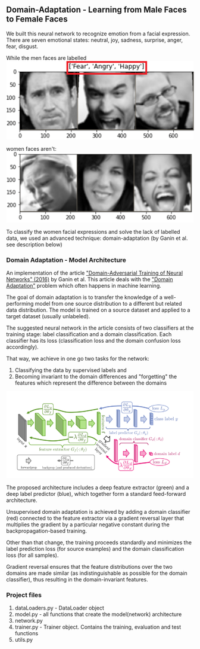 ## Domain-Adaptation - Learning from Male Faces to Female Faces
We built this neural network to recognize emotion from a facial expression. There are seven emotional states: neutral, joy, sadness, surprise, anger, fear, disgust.

While the men faces are labelled
![image of the men samples](men_faces_emotions.png)

women faces aren't:
![image of the women samples](women_faces_examples.png)

To classify the women facial expressions and solve the lack of labelled data, we used an advanced technique: domain-adaptation (by Ganin et al. see description below)

### Domain Adaptation - Model Architecture
An implementation of the article ["Domain-Adversarial Training of Neural Networks" (2016)](https://arxiv.org/pdf/1505.07818.pdf) by Ganin et al. This article deals with the ["Domain Adaptation"](https://en.wikipedia.org/wiki/Domain_adaptation) problem which often happens in machine learning.

The goal of domain adaptation is to transfer the knowledge of a well-performing model from one source distribution to a different but related data distribution. The model is trained on a source dataset and applied to a target dataset (usually unlabeled).

The suggested neural network in the article consists of two classifiers at the training stage: label classification and a domain classification. Each classifier has its loss (classification loss and the domain confusion loss accordingly). 

That way, we achieve in one go two tasks for the network:
1. Classifying the data by supervised labels and 
2. Becoming invariant to the domain differences and "forgetting" the features which represent the difference between the domains

![image of the model structure](model_structure.png)


The proposed architecture includes a deep feature extractor (green) and a deep
label predictor (blue), which together form a standard feed-forward architecture.

Unsupervised domain adaptation is achieved by adding a domain classifier (red) connected to the feature extractor via a gradient reversal layer that multiplies the gradient by a particular negative constant during the backpropagation-based training. 

Other than that change, the training proceeds standardly and minimizes the label prediction loss (for source examples) and the domain classification loss (for all samples). 

Gradient reversal ensures that the feature distributions over the two
domains are made similar (as indistinguishable as possible for the domain classifier), thus resulting in the domain-invariant features.


### Project files
1. dataLoaders.py - DataLoader object
2. model.py - all functions that create the model(network) architecture
3. network.py
4. trainer.py - Trainer object. Contains the training, evaluation and test functions
5. utils.py
